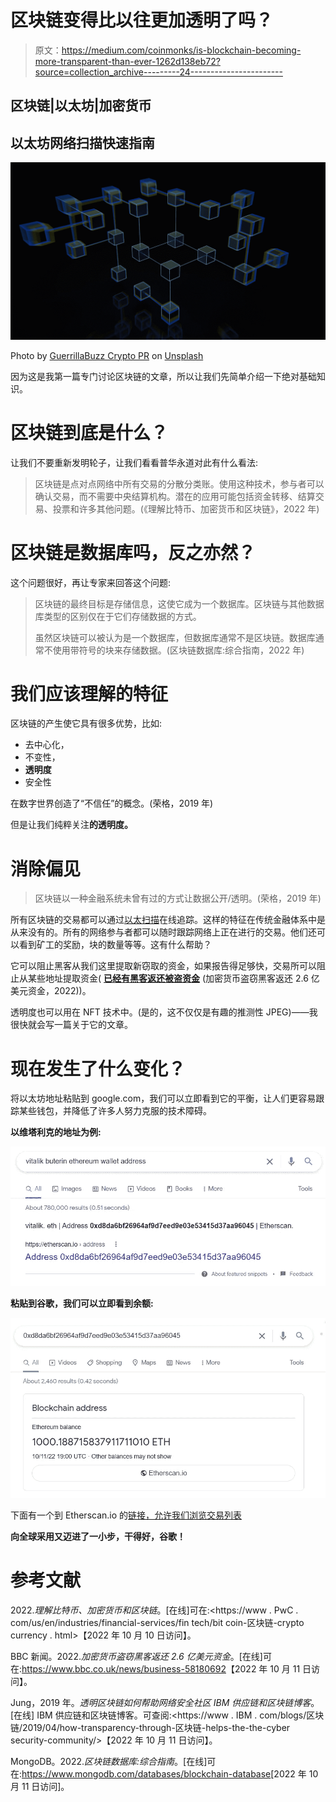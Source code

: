 # 区块链变得比以往更加透明了吗？

> 原文：<https://medium.com/coinmonks/is-blockchain-becoming-more-transparent-than-ever-1262d138eb72?source=collection_archive---------24----------------------->

## 区块链|以太坊|加密货币

## 以太坊网络扫描快速指南

![](img/83f46bcc0b40ca1503e1adf876cc22e9.png)

Photo by [GuerrillaBuzz Crypto PR](https://unsplash.com/@theshubhamdhage?utm_source=medium&utm_medium=referral) on [Unsplash](https://unsplash.com?utm_source=medium&utm_medium=referral)

因为这是我第一篇专门讨论区块链的文章，所以让我们先简单介绍一下绝对基础知识。

# 区块链到底是什么？

让我们不要重新发明轮子，让我们看看普华永道对此有什么看法:

> 区块链是点对点网络中所有交易的分散分类账。使用这种技术，参与者可以确认交易，而不需要中央结算机构。潜在的应用可能包括资金转移、结算交易、投票和许多其他问题。(《理解比特币、加密货币和区块链》，2022 年)

# 区块链是数据库吗，反之亦然？

这个问题很好，再让专家来回答这个问题:

> 区块链的最终目标是存储信息，这使它成为一个数据库。区块链与其他数据库类型的区别仅在于它们存储数据的方式。
> 
> 虽然区块链可以被认为是一个数据库，但数据库通常不是区块链。数据库通常不使用带符号的块来存储数据。(区块链数据库:综合指南，2022 年)

# 我们应该理解的特征

区块链的产生使它具有很多优势，比如:

*   去中心化，
*   不变性，
*   **透明度**
*   安全性

在数字世界创造了“不信任”的概念。(荣格，2019 年)

但是让我们纯粹关注**的透明度。**

# 消除偏见

> 区块链以一种金融系统未曾有过的方式让数据公开/透明。(荣格，2019 年)

所有区块链的交易都可以通过[以太扫描](https://etherscan.io/)在线追踪。这样的特征在传统金融体系中是从来没有的。所有的网络参与者都可以随时跟踪网络上正在进行的交易。他们还可以看到矿工的奖励，块的数量等等。这有什么帮助？

它可以阻止黑客从我们这里提取新窃取的资金，如果报告得足够快，交易所可以阻止从某些地址提取资金( [**已经有黑客返还被盗资金**](https://www.bbc.co.uk/news/business-58180692) (加密货币盗窃黑客返还 2.6 亿美元资金，2022))。

透明度也可以用在 NFT 技术中。(是的，这不仅仅是有趣的推测性 JPEG)——我很快就会写一篇关于它的文章。

# 现在发生了什么变化？

将以太坊地址粘贴到 google.com，我们可以立即看到它的平衡，让人们更容易跟踪某些钱包，并降低了许多人努力克服的技术障碍。

**以维塔利克的地址为例:**

![](img/980fea08150f7a5c8fefafb3cc128023.png)

**粘贴到谷歌，我们可以立即看到余额:**

![](img/643f8e768ab8240050a555199de6ce76.png)

下面有一个到 Etherscan.io 的[链接，允许我们浏览交易列表](https://etherscan.io/address/0xd8da6bf26964af9d7eed9e03e53415d37aa96045)

**向全球采用又迈进了一小步，干得好，谷歌！**

# **参考文献**

2022.*理解比特币、加密货币和区块链*。[在线]可在:<https://www . PwC . com/us/en/industries/financial-services/fin tech/bit coin-区块链-crypto currency . html>【2022 年 10 月 10 日访问】。

BBC 新闻。2022.*加密货币盗窃黑客返还 2.6 亿美元资金*。[在线]可在:<https://www.bbc.co.uk/news/business-58180692>【2022 年 10 月 11 日访问】。

Jung，2019 年。*透明区块链如何帮助网络安全社区 IBM 供应链和区块链博客*。[在线] IBM 供应链和区块链博客。可查阅:<https://www . IBM . com/blogs/区块链/2019/04/how-transparency-through-区块链-helps-the-the-cyber security-community/>【2022 年 10 月 11 日访问】。

MongoDB。2022.*区块链数据库:综合指南*。[在线]可在:<https://www.mongodb.com/databases/blockchain-database>[2022 年 10 月 11 日访问]。
